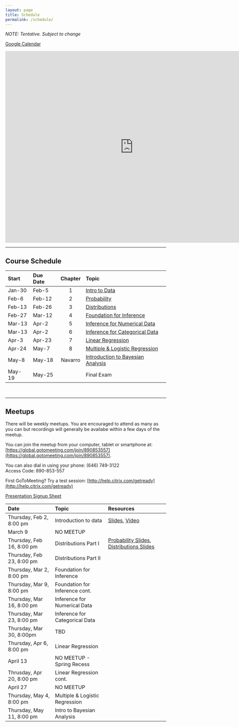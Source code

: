 ```yaml
---
layout: page
title: Schedule
permalink: /schedule/
---
```


*NOTE: Tentative. Subject to change*  

[Google Calendar](https://calendar.google.com/calendar/embed?src=tgjr6cg7ipnhovuq49hm1koudc%40group.calendar.google.com&ctz=America/New_York)

<iframe src="https://calendar.google.com/calendar/embed?src=tgjr6cg7ipnhovuq49hm1koudc%40group.calendar.google.com&ctz=America/New_York" style="border: 0" width="800" height="600" frameborder="0" scrolling="no"></iframe>

<br />

________________________________________________________________________________

## Course Schedule

Start  | Due Date | Chapter | Topic                              
:------|:---------|:-------:|:-----------------------------------
Jan-30 | Feb-5    | 1       | [Intro to Data](/pages/chapter1)
Feb-6  | Feb-12   | 2       | [Probability](/pages/chapter2)
Feb-13 | Feb-26   | 3       | [Distributions](/pages/chapter3)
Feb-27 | Mar-12   | 4       | [Foundation for Inference](/pages/chapter4)
Mar-13 | Apr-2    | 5       | [Inference for Numerical Data](/pages/chapter5)
Mar-13 | Apr-2    | 6       | [Inference for Categorical Data](/pages/chapter6)
Apr-3  | Apr-23   | 7       | [Linear Regression](/pages/chapter7)
Apr-24 | May-7    | 8       | [Multiple & Logistic Regression](/pages/chapter8)
May-8  | May-18   | Navarro | [Introduction to Bayesian Analysis](/pages/chapter9)
May-19 | May-25   |         | Final Exam

<br />


________________________________________________________________________________

## Meetups

There will be weekly meetups. You are encouraged to attend as many as you can but recordings will generally be availabe within a few days of the meetup.

You can join the meetup from your computer, tablet or smartphone at: [https://global.gotomeeting.com/join/890853557](https://global.gotomeeting.com/join/890853557).

You can also dial in using your phone: (646) 749-3122  
Access Code: 890-853-557

First GoToMeeting? Try a test session: [http://help.citrix.com/getready](http://help.citrix.com/getready)

[Presentation Signup Sheet](https://docs.google.com/spreadsheets/d/1geFxr-A0nlhmG36Bd2ftIdYdCZauJJ5xz-Ykq6qI6-M/edit?usp=sharing)



Date                      | Topic                           | Resources |
:-------------------------|:--------------------------------|:----------|
Thursday, Feb 2, 8:00 pm  | Introduction to data            | [Slides](/slides/2017-02-02-Intro_to_Course.html), [Video](https://youtu.be/TEHy3Hyaz5Q)
March 9                   | NO MEETUP                       | 
Thursday, Feb 16, 8:00 pm | Distributions Part I            | [Probability Slides](/slides/2017-02-16-Probability.html), [Distributions Slides](/slides/2017-02-16-Distributions.html)
Thursday, Feb 23, 8:00 pm | Distributions Part II           | 
Thursday, Mar 2, 8:00 pm  | Foundation for Inference        | 
Thursday, Mar 9, 8:00 pm  | Foundation for Inference cont.  | 
Thursday, Mar 16, 8:00 pm | Inference for Numerical Data    | 
Thursday, Mar 23, 8:00 pm | Inference for Categorical Data  | 
Thursday, Mar 30, 8:00pm  | TBD                             |
Thursday, Apr 6, 8:00 pm  | Linear Regression               | 
April 13                  | NO MEETUP - Spring Recess       |
Thrusday, Apr 20, 8:00 pm | Linear Regression cont.         |
April 27                  | NO MEETUP                       |
Thursday, May 4, 8:00 pm  | Multiple & Logistic Regression  | 
Thursday, May 11, 8:00 pm | Intro to Bayesian Analysis      | 

